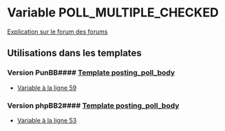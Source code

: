 # Variable POLL_MULTIPLE_CHECKED
[Explication sur le forum des forums](http://forum.forumactif.com/t294113-listing-des-variables#POLL_MULTIPLE_CHECKED)
## Utilisations dans les templates
### Version PunBB#### [Template posting_poll_body](punbb/posting_poll_body.md)
* [Variable à la ligne 59](../punbb/posting_poll_body.tpl#L59)
### Version phpBB2#### [Template posting_poll_body](subsilver/posting_poll_body.md)
* [Variable à la ligne 53](../subsilver/posting_poll_body.tpl#L53)